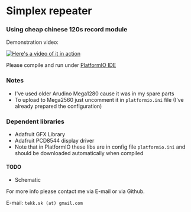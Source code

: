 # Simplex repeater
### Using cheap chinese 120s record module

Demonstration video:

[![Here's a video of it in action](https://img.youtube.com/vi/7L6kk_D51vU/0.jpg)](https://www.youtube.com/watch?v=7L6kk_D51vU)

Please compile and run under [PlatformIO IDE](http://platformio.org/platformio-ide)

### Notes
- I've used older Arudino Mega1280 cause it was in my spare parts
- To upload to Mega2560 just uncomment it in `platformio.ini` file (I've already prepared the configuration)

### Dependent libraries
- Adafruit GFX Library
- Adafruit PCD8544 display driver
- Note that in PlatformIO these libs are in config file `platformio.ini` and should be downloaded automatically when compiled

#### TODO
- Schematic

For more info please contact me via E-mail or via Github.

E-mail: `tekk.sk (at) gmail.com`